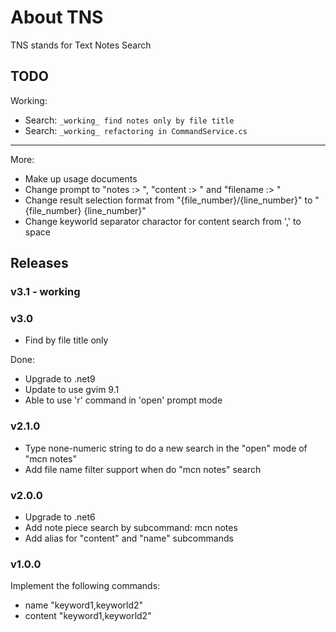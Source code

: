 # About TNS

TNS stands for Text Notes Search

## TODO

Working:

- Search: `_working_ find notes only by file title`
- Search: `_working_ refactoring in CommandService.cs`

---
More:
- Make up usage documents
- Change prompt to "notes :> ", "content :> " and "filename :> "
- Change result selection format from "{file_number}/{line_number}" to "{file_number} {line_number}"
- Change keyworld separator charactor for content search from ',' to space

## Releases
### v3.1 - working

### v3.0

- Find by file title only

Done:
- Upgrade to .net9
- Update to use gvim 9.1
- Able to use 'r' command in 'open' prompt mode

### v2.1.0

- Type none-numeric string to do a new search in the "open" mode of "mcn notes"
- Add file name filter support when do "mcn notes" search

### v2.0.0

- Upgrade to .net6
- Add note piece search by subcommand: mcn notes
- Add alias for "content" and "name" subcommands

### v1.0.0

Implement the following commands:

- name "keyword1,keyworld2"
- content "keyword1,keyworld2"
